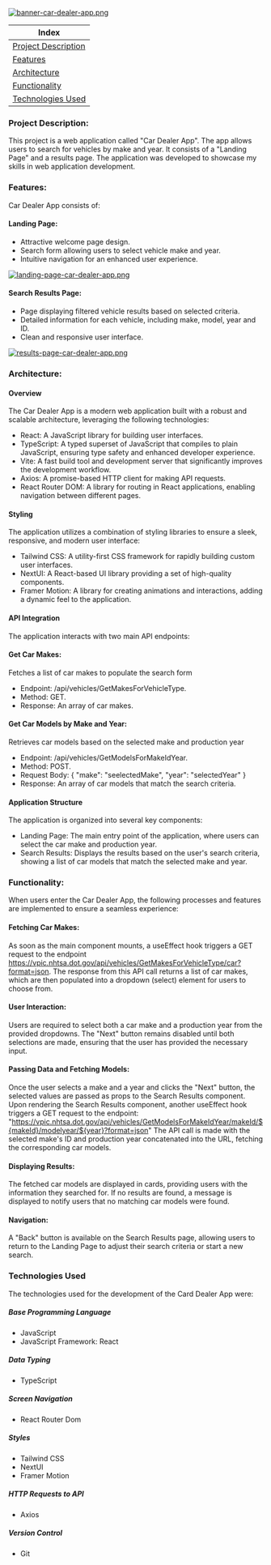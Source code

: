 [![banner-car-dealer-app.png](https://i.postimg.cc/HL2QdrPj/banner-car-dealer-app.png)](https://postimg.cc/7C5CNZ4y)

 Index |
| ------ |
| [Project Description](#project-description) |
| [Features](#features) |
| [Architecture](#architecture) |
| [Functionality](#functionality) |
| [Technologies Used](#technologies-used) |

### Project Description:
This project is a web application called "Car Dealer App". The app allows users to search for vehicles by make and year. It consists of a "Landing Page" and a results page. The application was developed to showcase my skills in web application development.

### Features:
Car Dealer App consists of: 
#### Landing Page:
- Attractive welcome page design.
- Search form allowing users to select vehicle make and year.
- Intuitive navigation for an enhanced user experience.

[![landing-page-car-dealer-app.png](https://i.postimg.cc/gktcFmDd/landing-page-car-dealer-app.png)](https://postimg.cc/tYPGF0wm)

#### Search Results Page:
- Page displaying filtered vehicle results based on selected criteria.
- Detailed information for each vehicle, including make, model, year and ID.
- Clean and responsive user interface.

[![results-page-car-dealer-app.png](https://i.postimg.cc/3wm3vpHJ/results-page-car-dealer-app.png)](https://postimg.cc/SXQ00nsw)

### Architecture:
#### Overview

The Car Dealer App is a modern web application built with a robust and scalable architecture, leveraging the following technologies:

- React: A JavaScript library for building user interfaces.
- TypeScript: A typed superset of JavaScript that compiles to plain JavaScript, ensuring type safety and enhanced developer experience.
- Vite: A fast build tool and development server that significantly improves the development workflow.
- Axios: A promise-based HTTP client for making API requests.
- React Router DOM: A library for routing in React applications, enabling navigation between different pages.

#### Styling

The application utilizes a combination of styling libraries to ensure a sleek, responsive, and modern user interface:

- Tailwind CSS: A utility-first CSS framework for rapidly building custom user interfaces.
- NextUI: A React-based UI library providing a set of high-quality components.
- Framer Motion: A library for creating animations and interactions, adding a dynamic feel to the application.

#### API Integration

The application interacts with two main API endpoints:

#### Get Car Makes:
Fetches a list of car makes to populate the search form

- Endpoint: /api/vehicles/GetMakesForVehicleType.
- Method: GET.
- Response: An array of car makes.

#### Get Car Models by Make and Year:
Retrieves car models based on the selected make and production year

- Endpoint: /api/vehicles/GetModelsForMakeIdYear.
- Method: POST.
- Request Body:
{
  "make": "seelectedMake",
  "year": "selectedYear"
}
- Response: An array of car models that match the search criteria.

#### Application Structure

The application is organized into several key components:

- Landing Page: The main entry point of the application, where users can select the car make and production year.
- Search Results: Displays the results based on the user's search criteria, showing a list of car models that match the selected make and year.

### Functionality:

When users enter the Car Dealer App, the following processes and features are implemented to ensure a seamless experience:

#### Fetching Car Makes:

As soon as the main component mounts, a useEffect hook triggers a GET request to the endpoint https://vpic.nhtsa.dot.gov/api/vehicles/GetMakesForVehicleType/car?format=json.
The response from this API call returns a list of car makes, which are then populated into a dropdown (select) element for users to choose from.

#### User Interaction:

Users are required to select both a car make and a production year from the provided dropdowns.
The "Next" button remains disabled until both selections are made, ensuring that the user has provided the necessary input.

#### Passing Data and Fetching Models:

Once the user selects a make and a year and clicks the "Next" button, the selected values are passed as props to the Search Results component.
Upon rendering the Search Results component, another useEffect hook triggers a GET request to the endpoint: "https://vpic.nhtsa.dot.gov/api/vehicles/GetModelsForMakeIdYear/makeId/${makeId}/modelyear/${year}?format=json"
The API call is made with the selected make's ID and production year concatenated into the URL, fetching the corresponding car models.

#### Displaying Results:

The fetched car models are displayed in cards, providing users with the information they searched for.
If no results are found, a message is displayed to notify users that no matching car models were found.

#### Navigation:

A "Back" button is available on the Search Results page, allowing users to return to the Landing Page to adjust their search criteria or start a new search.

### Technologies Used
The technologies used for the development of the Card Dealer App were:
##### Base Programming Language
- JavaScript
- JavaScript Framework: React
##### Data Typing
- TypeScript
##### Screen Navigation
- React Router Dom
##### Styles
- Tailwind CSS
- NextUI
- Framer Motion
##### HTTP Requests to API
- Axios
##### Version Control
- Git

